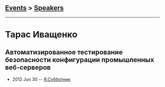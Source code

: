 ## [Events](../README.md) > [Speakers](../speakers.md)
---

# Тарас Иващенко

## Автоматизированное тестирование безопасности конфигурации промышленных веб-серверов
- 2012 Jun 30 -- [Я.Субботник](https://events.yandex.ru/lib/talks/435/)    
